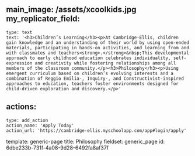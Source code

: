 main_image: /assets/xcoolkids.jpg
my_replicator_field:
  -
    type: text
    text: '<h3>Children’s Learning</h3><p>At Cambridge-Ellis, children gain knowledge and an understanding of their world by using open-ended materials, participating in hands-on activities, and learning from and with classmates and teachers<strong>.</strong>&nbsp;This developmental approach to early childhood education celebrates individuality, self-expression and creativity while fostering relationships among all members of the classroom community.</p><h3>Philosophy</h3><p>Using emergent curriculum based on children’s evolving interests and a combination of Reggio Emilia-, Inquiry-, and Constructivist-inspired approaches to education, teachers foster environments designed for child-driven exploration and discovery.</p>'
actions:
  -
    type: add_action
    action_name: 'Apply Today'
    action_url: 'https://cambridge-ellis.myschoolapp.com/app#login/apply'
template: generic-page
title: Philosophy
fieldset: generic_page
id: 6dbe233b-731f-4a08-9d28-6492fa8af37f
